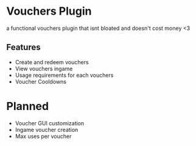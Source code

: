 # Vouchers Plugin
a functional vouchers plugin that isnt bloated and doesn't cost money <3 

## Features
- Create and redeem vouchers
- View vouchers ingame
- Usage requirements for each vouchers
- Voucher Cooldowns

# Planned
- Voucher GUI customization
- Ingame voucher creation
- Max uses per voucher
